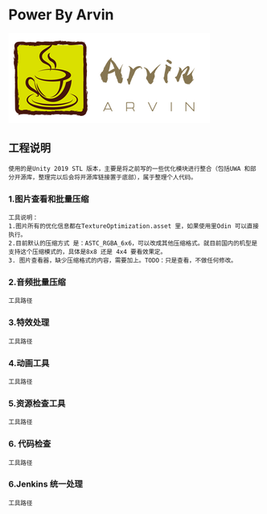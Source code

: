# Power By Arvin

![avatar](logo.png)

## 工程说明

    使用的是Unity 2019 STL 版本，主要是将之前写的一些优化模块进行整合（包括UWA 和部分开源库，整理完以后会将开源库链接置于底部），属于整理个人代码。

### 1.图片查看和批量压缩

    工具说明：
    1.图片所有的优化信息都在TextureOptimization.asset 里，如果使用里Odin 可以直接执行。
    2.目前默认的压缩方式 是：ASTC_RGBA_6x6，可以改成其他压缩格式。就目前国内的机型是支持这个压缩模式的，具体是8x8 还是 4x4 要看效果定。
    3. 图片查看器，缺少压缩格式的内容，需要加上。TODO：只是查看，不做任何修改。

### 2.音频批量压缩

    工具路径

### 3.特效处理

    工具路径

### 4.动画工具

    工具路径

### 5.资源检查工具

    工具路径

### 6. 代码检查

    工具路径

### 6.Jenkins 统一处理

    工具路径
